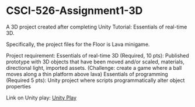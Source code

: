# CSCI-526-Assignment1-3D
A 3D project created after completing Unity Tutorial: Essentials of real-time 3D.

Specifically, the project files for the Floor is Lava minigame.

Project requirement: 
Essentials of real-time 3D (Required, 10 pts): Published prototype with 3D objects that have been moved and/or scaled, materials, directional light, imported assets. (Challenge: create a game where a ball moves along a thin platform above lava)
Essentials of programming (Required 5 pts): Unity project where scripts programmatically alter object properties

Link on Unity play: [Unity Play](https://play.unity.com/mg/other/webgl-builds-366802)
